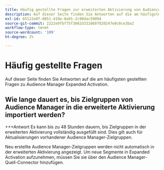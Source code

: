 ```yaml
---
title: Häufig gestellte Fragen zur erweiterten Aktivierung von Audience Manager
description: Auf dieser Seite finden Sie Antworten auf die am häufigsten gestellten Fragen zu Audience Manager Expanded Activation.
exl-id: 65122e8f-0851-419e-8a91-2c90dac59094
source-git-commit: 2222e9fbf75f3082d331868f820247e0c0ce3ba2
workflow-type: tm+mt
source-wordcount: '109'
ht-degree: 2%

---
```


# Häufig gestellte Fragen

Auf dieser Seite finden Sie Antworten auf die am häufigsten gestellten Fragen zu Audience Manager Expanded Activation.

## Wie lange dauert es, bis Zielgruppen von Audience Manager in die erweiterte Aktivierung importiert werden?

+++Antwort
Es kann bis zu 48 Stunden dauern, bis Zielgruppen in der erweiterten Aktivierung vollständig ausgefüllt sind. Dies gilt auch für Aktualisierungen vorhandener Audience Manager-Zielgruppen.

Neu erstellte Audience Manager-Zielgruppen werden nicht automatisch in der erweiterten Aktivierung angezeigt. Um neue Segmente in Expanded Activation aufzunehmen, müssen Sie sie über den Audience Manager-Quell-Connector hinzufügen.
